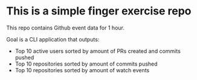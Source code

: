 # This is a simple finger exercise repo

This repo contains Github event data for 1 hour.

Goal is a CLI application that outputs:

- Top 10 active users sorted by amount of PRs created and commits pushed
- Top 10 repositories sorted by amount of commits pushed
- Top 10 repositories sorted by amount of watch events
